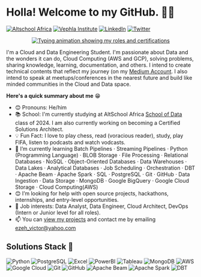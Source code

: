 # Holla! Welcome to my GitHub. 👋🏿

[![Altschool Africa](https://img.shields.io/badge/Altschool_Africa-Visit-9B59B6?style=for-the-badge&labelColor=blue)](https://altschoolafrica.com/) [![Vephla Institute](https://img.shields.io/badge/Vephla_Institute-Visit-9B59B6?style=for-the-badge&labelColor=black&logo=data:image/png;base64,iVBORw0KGgoAAAANSUhEUgAAABgAAAAYCAQAAABKfvVzAAAAqklEQVR42mJ0L1+KOioi1BXAlP1Ioa5Q0FQSrXpE0TCaMyFbndLDFtMybNvz4i9D0xPhuuoF1DYAFDIZ5QYwZnLWfATpyHoKU6BcBXI8QwAahDwE8keEB2FzAvxRQk8T8K8GPwQ9A2iBN/BMmZpQlwC7DPAbG5hiaGG4BrM4tgA/ApGBlVQK8A7yBctjl+h/8AAAAASUVORK5CYII=)](https://vephlainstitute.com/) [![LinkedIn](https://img.shields.io/badge/LinkedIn-Connect-0077B5?style=for-the-badge&logo=linkedin&logoColor=white)](https://www.linkedin.com/in/victorcezeh/) [![Twitter](https://img.shields.io/badge/Twitter-Follow-1DA1F2?style=for-the-badge&logo=twitter&logoColor=white)](https://twitter.com/victorcezeh)


<p align="center">
  <a href="https://github.com/DenverCoder1/readme-typing-svg">
    <img src="https://readme-typing-svg.herokuapp.com?lines=⚙️+Data+Engineering+Student+⚙️;☁️+Cloud+Computing+Enthusiast+☁️;&center=true&width=500&height=50" alt="Typing animation showing my roles and certifications">
  </a>
</p>


I'm a Cloud and Data Engineering Student. I'm passionate about Data and the wonders it can do, Cloud Computing (AWS and GCP), solving problems, sharing knowledge, learning, documentation, and others. I intend to create technical contents that reflect my journey (on my [Medium Account](https://medium.com/@victorcezeh). I also intend to speak at meetups/conferences in the nearest future and build like minded communities in the Cloud and Data space.

**Here's a quick summary about me** 😁

- 😊 Pronouns: He/him
- 📚 School: I'm currently studying at AltSchool Africa [School of Data](https://data.altschoolafrica.com/) class of 2024. I am also currently working on becoming a Certified Solutions Architect.
- 💡 Fun Fact: I love to play chess, read (voracious reader), study, play FIFA, listen to podcasts and watch vodcasts.
- 🌱 I’m currently learning Batch Pipelines · Streaming Pipelines · Python (Programming Language) · BLOB Storage · File Processing · Relational Databases · NoSQL · Object-Oriented Databases · Data Warehouses · Data Lakes · Analytical Databases · Job Scheduling · Orchestration · DBT · Apache Beam · Apache Spark · SQL · PostgreSQL · Git · GitHub · Data Ingestion · Data Storage · MongoDB · Google BigQuery · Google Cloud Storage · Cloud Computing(AWS)
- 😊 I’m looking for help with open source projects, hackathons, internships, and entry-level opportunities.
- 💼 Job interests: Data Analyst, Data Engineer, Cloud Architect, DevOps (Intern or Junior level for all roles).
- 📫 You can [view my projects](https://github.com/victorcezeh?tab=repositories) and contact me by emailing ezeh_victor@yahoo.com




## Solutions Stack 🤖

![Python](https://img.shields.io/badge/Python-3776AB?style=for-the-badge&logo=python&logoColor=white) ![PostgreSQL](https://img.shields.io/badge/PostgreSQL-336791?style=for-the-badge&logo=postgresql&logoColor=white) ![Excel](https://img.shields.io/badge/Excel-217346?style=for-the-badge&logo=microsoft-excel&logoColor=white) ![PowerBI](https://img.shields.io/badge/PowerBI-F2C811?style=for-the-badge&logo=powerbi&logoColor=black) ![Tableau](https://img.shields.io/badge/Tableau-E97627?style=for-the-badge&logo=tableau&logoColor=white) ![MongoDB](https://img.shields.io/badge/MongoDB-47A248?style=for-the-badge&logo=mongodb&logoColor=white) ![AWS](https://img.shields.io/badge/AWS-232F3E?style=for-the-badge&logo=amazon-aws&logoColor=white) ![Google Cloud](https://img.shields.io/badge/Google_Cloud-4285F4?style=for-the-badge&logo=google-cloud&logoColor=white) ![Git](https://img.shields.io/badge/Git-F05032?style=for-the-badge&logo=git&logoColor=white) ![GitHub](https://img.shields.io/badge/GitHub-181717?style=for-the-badge&logo=github&logoColor=white) ![Apache Beam](https://img.shields.io/badge/Apache_Beam-000000?style=for-the-badge&logo=apache&logoColor=white) ![Apache Spark](https://img.shields.io/badge/Apache_Spark-E25A1C?style=for-the-badge&logo=apache&logoColor=white) ![DBT](https://img.shields.io/badge/DBT-F2C811?style=for-the-badge&logo=dbt&logoColor=black)

